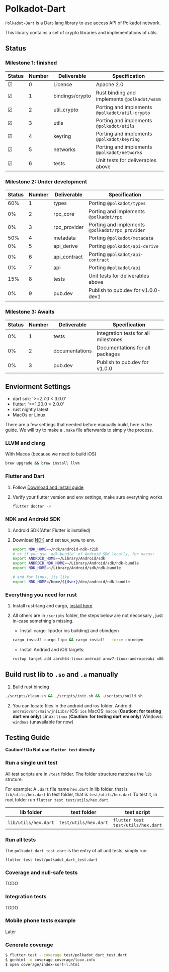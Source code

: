 # Polkadot-Dart

`Polkadot-Dart` is a Dart-lang library to use access API of Polkadot network.

This library contains a set of crypto libraries and implementations of utils.

## Status

### Milestone 1: finished

| Status  | Number | Deliverable     | Specification                                  |
| ------- | ------ | --------------- | ---------------------------------------------- |
| &#9745; | 0      | Licence         | Apache 2.0                                     |
| &#9745; | 1      | bindings/crypto | Rust binding and implements `@polkadot/wasm`   |
| &#9745; | 2      | util_crypto     | Porting and implements `@polkadot/util-crypto` |
| &#9745; | 3      | utils           | Porting and implements `@polkadot/utils`       |
| &#9745; | 4      | keyring         | Porting and implements `@polkadot/keyring`     |
| &#9745; | 5      | networks        | Porting and implements `@polkadot/networks`    |
| &#9745; | 6      | tests           | Unit tests for deliverables above              |

### Milestone 2: Under development

| Status | Number | Deliverable  | Specification                                   |
| ------ | ------ | ------------ | ----------------------------------------------- |
| 60%    | 1      | types        | Porting `@polkadot/types`                       |
| 0%     | 2      | rpc_core     | Porting and implements `@polkadot/rpc`          |
| 0%     | 3      | rpc_provider | Porting and implements `@polkadot/rpc_provider` |
| 50%    | 4      | metadata     | Porting  `@polkadot/metadata`                   |
| 0%     | 5      | api_derive   | Porting  `@polkadot/api-derive`                 |
| 0%     | 6      | api_contract | Porting  `@polkadot/api-contract`               |
| 0%     | 7      | api          | Porting  `@polkadot/api`                        |
| 15%    | 8      | tests        | Unit tests for deliverables above               |
| 0%     | 9      | pub.dev      | Publish to pub.dev for v1.0.0-dev1              |

### Milestone 3: Awaits

| Status | Number | Deliverable    | Specification                        |
| ------ | ------ | -------------- | ------------------------------------ |
| 0%     | 1      | tests          | Integration tests for all milestones |
| 0%     | 2      | documentations | Documentations for all packages      |
| 0%     | 3      | pub.dev        | Publish to pub.dev for v1.0.0        |


## Enviorment Settings
* dart sdk: '>=2.7.0 < 3.0.0'
* flutter: '>=1.20.0 < 2.0.0'
* rust nightly latest
* MacOs or Linux
  
There are a few settings that needed before manually build, here is the guide.
We will try to make a `.make` file afterwards to simply the process.

### LLVM and clang

With Macos (because we need to build iOS)

```bash
brew upgrade && brew install llvm
```

### Flutter and Dart
1. Follow [Download and Install guide](https://flutter.dev/docs/get-started/install)
2. Verify your flutter version and env settings, make sure everything works
   
    ```bash
    flutter doctor -v
    ```

### NDK and Android SDK
1. Android SDK(After Flutter is installed)
2. Download [NDK](https://developer.android.com/ndk/downloads) and set `NDK_HOME` to env.
   
    ```bash
    export NDK_HOME=~/ndk/android-ndk-r21b
    # or if you use `ndk-bundle` of Android SDK locally, for macos:
    export ANDROID_HOME=~/Library/Android/sdk
    export ANDROID_NDK_HOME=~/Library/Android/sdk/ndk-bundle
    export NDK_HOME=~/Library/Android/sdk/ndk-bundle

    # and for linux, its like
    export NDK_HOME=/home/${User}/dev/android/ndk-bundle
    ```

### Everything you need for rust
1. Install rust-lang and cargo, [install here](https://www.rust-lang.org/tools/install)
2. All others are in `/scripts` folder, the steps below are not neccesary , just in-case something's missing.
   
   * Install cargo-lipo(for ios building) and cbindgen
   ```bash
   cargo install cargo-lipo && cargo install --force cbindgen
   ```

   * Install Android and iOS targets:
   ```bash
   rustup target add aarch64-linux-android armv7-linux-androideabi x86_64-linux-android i686-linux-android aarch64-apple-ios x86_64-apple-ios
   ```

## Build rust lib to `.so` and `.a` manually  
1. Build rust binding
```bash
./scripts/clean.sh && ./scripts/init.sh && ./scripts/build.sh
```
2. You can locate files in the android and ios folder.
   Android: `android/src/main/jniLibs/`
   iOS:  `ios`
   MacOS: `macos` (**Caution: for testing dart vm only**)
   Linux: `linux` (**Caution: for testing dart vm only**)
   Windows: `windows` (unavailable for now)

## Testing Guide
**Caution!! Do Not use `flutter test` directly**

### Run a single unit test
All test scripts are in `/test` folder. The folder structure matches the `lib` struture.

For example:
A `.dart` file name `hex.dart` 
In lib folder, that is `lib/utils/hex.dart`
In test folder, that is  `test/utils/hex.dart`
To test it, in root folder run `flutter test test/utils/hex.dart`

| lib folder           | test folder           | test script                        |
| -------------------- | --------------------- | ---------------------------------- |
| `lib/utils/hex.dart` | `test/utils/hex.dart` | `flutter test test/utils/hex.dart` |


### Run all tests
The `polkadot_dart_test.dart` is the entry of all unit tests, simply run:

`flutter test test/polkadot_dart_test.dart` 

### Coverage and null-safe tests
TODO

### Integration tests
TODO

### Mobile phone tests example
Later


### Generate coverage
```bash
$ flutter test --coverage test/polkadot_dart_test.dart
$ genhtml -o coverage coverage/lcov.info
$ open coverage/index-sort-l.html
```






